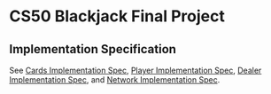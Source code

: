 # CS50 Blackjack Final Project
## Implementation Specification

See [Cards Implementation Spec](cards/IMPLEMENTATION.md), [Player Implementation Spec](player/IMPLEMENTATION.md), [Dealer Implementation Spec](dealer/IMPLEMENTATION.md), and [Network Implementation Spec](network/IMPLEMENTATION.md). 
